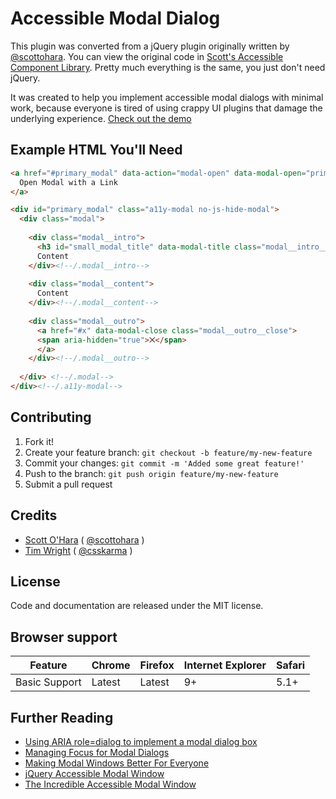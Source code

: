 # Accessible Modal Dialog

This plugin was converted from a jQuery plugin originally written by [@scottohara](https://github.com/scottaohara/). You can view the original code in [Scott's Accessible Component Library](https://github.com/scottaohara/accessible-components). Pretty much everything is the same, you just don't need jQuery.

It was created to help you implement accessible modal dialogs with minimal work, because everyone is tired of using crappy UI plugins that damage the underlying experience. [Check out the demo](https://timwright12.github.io/a11y-modal/)

## Example HTML You'll Need

```html
<a href="#primary_modal" data-action="modal-open" data-modal-open="primary_modal" data-set-modal-title="Test Title">
  Open Modal with a Link
</a>

<div id="primary_modal" class="a11y-modal no-js-hide-modal">
  <div class="modal">
  
    <div class="modal__intro">
      <h3 id="small_modal_title" data-modal-title class="modal__intro__title">Modal Heading</h3>
      Content
    </div><!--/.modal__intro-->
  
    <div class="modal__content">
      Content
    </div><!--/.modal__content-->
  
    <div class="modal__outro">
      <a href="#x" data-modal-close class="modal__outro__close">
      <span aria-hidden="true">⨉</span>
      </a>
    </div><!--/.modal__outro-->
  
  </div> <!--/.modal-->
</div><!--/.a11y-modal-->
```

## Contributing

1. Fork it!
2. Create your feature branch: `git checkout -b feature/my-new-feature`
3. Commit your changes: `git commit -m 'Added some great feature!'`
4. Push to the branch: `git push origin feature/my-new-feature`
5. Submit a pull request

## Credits

- [Scott O'Hara](https://github.com/scottaohara/) ( [@scottohara](https://twitter.com/scottohara) )
- [Tim Wright](http://github.com/timwright12) ( [@csskarma](http://twitter.com/csskarma) )

## License

Code and documentation are released under the MIT license.

## Browser support

| Feature       | Chrome | Firefox | Internet Explorer | Safari |
|---------------|--------|---------|-------------------|--------|
| Basic Support | Latest | Latest  | 9+                | 5.1+   |

## Further Reading

- [Using ARIA role=dialog to implement a modal dialog box](https://www.w3.org/WAI/GL/wiki/Using_ARIA_role%3Ddialog_to_implement_a_modal_dialog_box)
- [Managing Focus for Modal Dialogs](https://www.w3.org/WAI/GL/wiki/Managing_focus_for_modal_dialogs)
- [Making Modal Windows Better For Everyone](https://www.smashingmagazine.com/2014/09/making-modal-windows-better-for-everyone/)
- [jQuery Accessible Modal Window](http://a11y.nicolas-hoffmann.net/modal/)
- [The Incredible Accessible Modal Window](https://github.com/gdkraus/accessible-modal-dialog)

